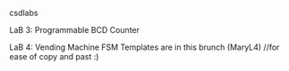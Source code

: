 csdlabs

LaB 3:
  Programmable BCD Counter

LaB 4:
  Vending Machine FSM
    Templates are in this brunch (MaryL4) //for ease of copy and past :)
